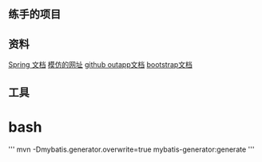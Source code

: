 ## 练手的项目

## 资料
[Spring 文档](https://spring.io/guides/)
[模仿的网址](https://elasticsearch.cn)
[github outapp文档](ttps://developer.github.com/apps/building-oauth-apps/creating-an-oauth-app/)
[bootstrap文档](ttps://v3.bootcss.com/getting-started/)
## 工具

# bash
'''
mvn -Dmybatis.generator.overwrite=true mybatis-generator:generate
'''